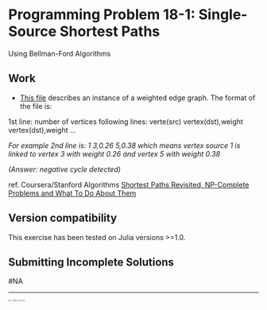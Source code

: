 # Programming Problem 18-1: Single-Source Shortest Paths

Using Bellman-Ford Algorithms


## Work

  - [This file](https://github.com/pascal-p/julia-exercism/blob/master/Algo/18-1-dp-bellman-ford/testfiles/tiny_ewdnc.txt) describes an instance of a weighted edge graph. The format of the file is:

  1st line: number of vertices
  following lines: verte(src) vertex(dst),weight vertex(dst),weight ... 

*For example 2nd line is: 1 3,0.26 5,0.38 which means vertex source 1 is linked to vertex 3 with weight 0.26 and vertex 5 with weight 0.38*

*(Answer: negative cycle detected)*

ref. Coursera/Stanford Algorithms [Shortest Paths Revisited, NP-Complete Problems and What To Do About Them](https://www.coursera.org/learn/algorithms-npcomplete/home/)

## Version compatibility
This exercise has been tested on Julia versions >=1.0.

## Submitting Incomplete Solutions
#NA

<hr />
<p style="font-size:0.25em">Dec. 2020, Corto Inc</p>

